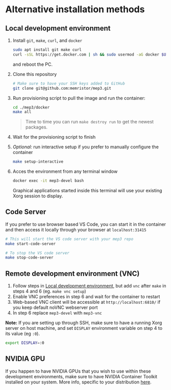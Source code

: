 # Alternative installation methods

## Local development environment

1. Install `git`, `make`, `curl`, and `docker`
   ```sh
   sudo apt install git make curl
   curl -sSL https://get.docker.com | sh && sudo usermod -aG docker $USER
   ```
   and reboot the PC.
2. Clone this repository

   ```sh
   # Make sure to have your SSH keys added to GitHub
   git clone git@github.com:memristor/mep3.git
   ```

3. Run provisioning script to pull the image and run the container:

   ```sh
   cd ./mep3/docker
   make all
   ```

   > Time to time you can run `make destroy run` to get the newest packages.

4. Wait for the provisioning script to finish

5. _Optional:_ run interactive setup if you prefer to manually configure the container

   ```sh
   make setup-interactive
   ```

6. Acces the environment from any terminal window
   ```sh
   docker exec -it mep3-devel bash
   ```
   Graphical applications started inside this terminal will use your existing Xorg session to display.

## Code Server

If you prefer to use browser based VS Code, you can start it in the container and then access it locally through your browser at `localhost:31415`

```sh
# This will start the VS code server with your mep3 repo
make start-code-server

# To stop the VS code server
make stop-code-server
```

## Remote development environment (VNC)

1. Follow steps in [Local development environment](#local-development-environment), but add `vnc` after
   `make` in steps 4 and 6 (eg. `make vnc setup`)
2. Enable VNC preferences in step 6 and wait for the container to restart
3. Web-based VNC client will be accessible at `http://localhost:6810/` if you keep default noVNC webserver port
4. In step 6 replace `mep3-devel` with `mep3-vnc`

**Note:** If you are setting up through SSH, make sure to have a running Xorg server on host machine,
and set `DISPLAY` environment variable on step 4 to its value (eg `:0`).

```sh
export DISPLAY=:0
```

## NVIDIA GPU

If you happen to have NVIDIA GPUs that you wish to use within these development environments, make sure
to have NVIDIA Container Toolkit installed on your system. More info, specific to your distribution [here](https://docs.nvidia.com/datacenter/cloud-native/container-toolkit/latest/install-guide.html).
